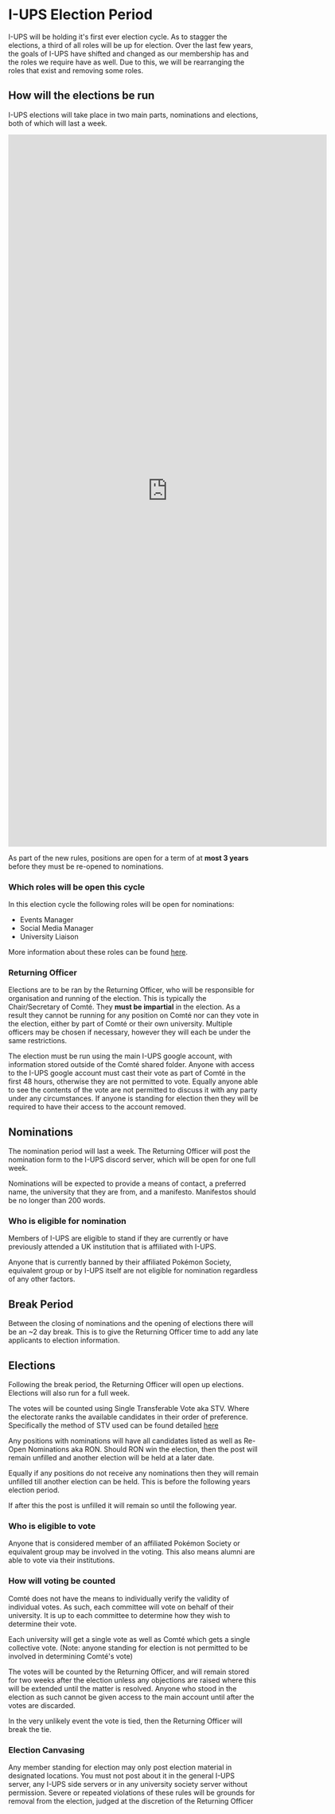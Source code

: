 # I-UPS Election Period
I-UPS will be holding it's first ever election cycle. As to stagger the elections, a third of all roles will be up for election. Over the last few years, the goals of I-UPS have shifted and changed as our membership has and the roles we require have as well. Due to this, we will be rearranging the roles that exist and removing some roles. 
## How will the elections be run
I-UPS elections will take place in two main parts, nominations and elections, both of which will last a week. 

<iframe src="https://docs.google.com/forms/d/e/1FAIpQLSew_CqoXlPpVAd86UQBtSqpMf9OWVpM_fYvvv3Fszk5D5bt2w/viewform?embedded=true" width="640" height="1431" frameborder="0" marginheight="0" marginwidth="0">Loading…</iframe>

As part of the new rules, positions are open for a term of at **most 3 years** before they must be re-opened to nominations. 
### Which roles will be open this cycle
In this election cycle the following roles will be open for nominations:
- Events Manager
- Social Media Manager
- University Liaison

More information about these roles can be found [here](./Members%20of%20Comté).
### Returning Officer
Elections are to be ran by the Returning Officer, who will be responsible for organisation and running of the election. This is typically the Chair/Secretary of Comté. They **must be impartial** in the election. As a result they cannot be running for any position on Comté nor can they vote in the election, either by part of Comté or their own university. Multiple officers may be chosen if necessary, however they will each be under the same restrictions. 

The election must be run using the main I-UPS google account, with information stored outside of the Comté shared folder. Anyone with access to the I-UPS google account must cast their vote as part of Comté in the first 48 hours, otherwise they are not permitted to vote. Equally anyone able to see the contents of the vote are not permitted to discuss it with any party under any circumstances. If anyone is standing for election then they will be required to have their access to the account removed.
## Nominations
The nomination period will last a week. The Returning Officer will post the nomination form to the I-UPS discord server, which will be open for one full week. 

Nominations will be expected to provide a means of contact, a preferred name, the university that they are from, and a manifesto. Manifestos should be no longer than 200 words. 
### Who is eligible for nomination
Members of I-UPS are eligible to stand if they are currently or have previously attended a UK institution that is affiliated with I-UPS. 

Anyone that is currently banned by their affiliated Pokémon Society, equivalent group or by I-UPS itself are not eligible for nomination regardless of any other factors. 
## Break Period
Between the closing of nominations and the opening of elections there will be an ~2 day break. This is to give the Returning Officer time to add any late applicants to election information.
## Elections
Following the break period, the Returning Officer will open up elections. Elections will also run for a full week. 

The votes will be counted using Single Transferable Vote aka STV. Where the electorate ranks the available candidates in their order of preference. Specifically the method of STV used can be found detailed [here](https::)

Any positions with nominations will have all candidates listed as well as Re-Open Nominations aka RON. Should RON win the election, then the post will remain unfilled and another election will be held at a later date. 

Equally if any positions do not receive any nominations then they will remain unfilled till another election can be held. This is before the following years election period. 

If after this the post is unfilled it will remain so until the following year. 
### Who is eligible to vote
Anyone that is considered member of an affiliated Pokémon Society or equivalent group may be involved in the voting. This also means alumni are able to vote via their institutions. 
### How will voting be counted
Comté does not have the means to individually verify the validity of individual votes. As such, each committee will vote on behalf of their university. It is up to each committee to determine how they wish to determine their vote. 

Each university will get a single vote as well as Comté which gets a single collective vote. (Note: anyone standing for election is not permitted to be involved in determining Comté's vote)

The votes will be counted by the Returning Officer, and will remain stored for two weeks after the election unless any objections are raised where this will be extended until the matter is resolved. Anyone who stood in the election as such cannot be given access to the main account until after the votes are discarded. 

In the very unlikely event the vote is tied, then the Returning Officer will break the tie.
### Election Canvasing
Any member standing for election may only post election material in designated locations. You must not post about it in the general I-UPS server, any I-UPS side servers or in any university society server without permission. Severe or repeated violations of these rules will be grounds for removal from the election, judged at the discretion of the Returning Officer
